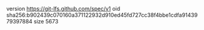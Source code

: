 version https://git-lfs.github.com/spec/v1
oid sha256:b902439c070160a371122932d910ed45fd727cc38f4bbe1cdfa9143979397884
size 5673
